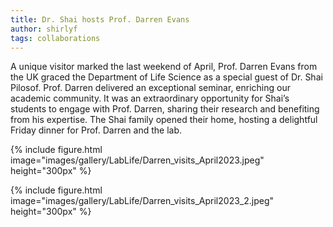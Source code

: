 ```yaml
---
title: Dr. Shai hosts Prof. Darren Evans
author: shirlyf
tags: collaborations
---
```


A unique visitor marked the last weekend of April, Prof. Darren Evans from the UK graced the Department of Life Science as a special guest of Dr. Shai Pilosof. Prof. Darren delivered an exceptional seminar, enriching our academic community. It was an extraordinary opportunity for Shai’s students to engage with Prof. Darren, sharing their research and benefiting from his expertise. The Shai family opened their home, hosting a delightful Friday dinner for Prof. Darren and the lab.

{%
  include figure.html
  image="images/gallery/LabLife/Darren_visits_April2023.jpeg"
  height="300px"
%}

{%
  include figure.html
  image="images/gallery/LabLife/Darren_visits_April2023_2.jpeg"
  height="300px"
%}

